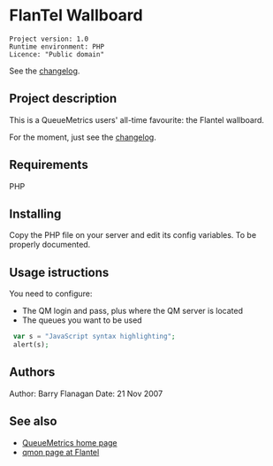 FlanTel Wallboard
=================

```
Project version: 1.0 
Runtime environment: PHP 
Licence: "Public domain"
```
See the [changelog](CHANGELOG.md).

Project description
-------------------

This is a QueueMetrics users' all-time favourite: the Flantel wallboard. 

For the moment, just see the [changelog](CHANGELOG.md).




Requirements
------------
PHP

Installing
----------
Copy the PHP file on your server and edit its config variables. To be properly documented.


Usage istructions
-----------------
You need to configure:

* The QM login and pass, plus where the QM server is located
* The queues you want to be used

```PHP
 var s = "JavaScript syntax highlighting";
 alert(s);
```

Authors
-------
Author: Barry Flanagan <barry AT flantel DOT com>
Date: 21 Nov 2007
  


See also
--------

* [QueueMetrics home page](http://queuemetrics.com)
* [qmon page at Flantel](http://www.flantel.com/qm/)
